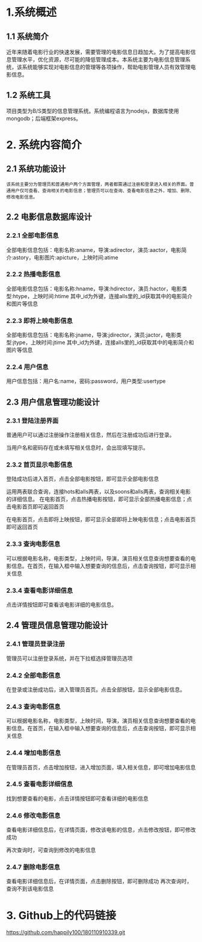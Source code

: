 # 1.系统概述
## 1.1	系统简介
近年来随着电影行业的快速发展，需要管理的电影信息日趋加大。为了提高电影信息管理水平，优化资源，尽可能的降低管理成本。本系统主要为电影信息管理系统，该系统能够实现对电影信息的管理等各项操作，帮助电影管理人员有效管理电影信息。
## 1.2	系统工具
项目类型为B/S类型的信息管理系统。系统编程语言为nodejs，数据库使用mongodb；后端框架express。

# 2.	系统内容简介
## 2.1	系统功能设计
	该系统主要分为管理员和普通用户两个方面管理，两者都需通过注册和登录进入相关的界面。普通用户仅可查看、查询相关的电影信息；管理员可以在查询、查看电影信息之外，增加、删除、修改电影信息。
## 2.2	电影信息数据库设计
### 2.2.1	全部电影信息
 
全部电影信息包括：电影名称:aname，导演:adirector，演员:aactor，电影简介:astory，电影图片:apicture，上映时间:atime
### 2.2.2	热播电影信息
 
全部电影信息包括：电影名称:hname，导演:hdirector，演员:hactor，电影类型:htype，上映时间:htime
其中_id为外键，连接alls里的_id获取其中的电影简介和图片等信息
### 2.2.3	即将上映电影信息
 
全部电影信息包括：电影名称:jname，导演:jdirector，演员:jactor，电影类型:jtype，上映时间:jtime
其中_id为外键，连接alls里的_id获取其中的电影简介和图片等信息
### 2.2.4	用户信息
 
用户信息包括：用户名:name，密码:password，用户类型:usertype
## 2.3	用户信息管理功能设计
### 2.3.1	登陆注册界面
普通用户可以通过注册操作注册相关信息，然后在注册成功后进行登录。
 
当用户名和密码存在或未填写相关信息时，会出现填写提示。
 
### 2.3.2	首页显示电影信息
登陆成功后进入首页，点击全部电影按钮，即可显示全部电影信息
 
运用两表联合查询，连接hots和alls两表，以及soons和alls两表，查询相关电影的详细信息。
在电影首页，点击热播电影按钮，即可显示全部热播电影信息；点击电影首页即可返回首页
 
在电影首页，点击即将上映按钮，即可显示全部即将上映电影信息；点击电影首页即可返回首页
 
### 2.3.3	查询电影信息
可以根据电影名称，电影类型，上映时间，导演，演员相关信息查询想要查看的电影信息。在首页，在输入框中输入想要查询的信息后，点击查询按钮，即可显示相关信息
 
### 2.3.4	查看电影详细信息
点击详情按钮即可查看该电影详细的电影信息。
 
## 2.4	管理员信息管理功能设计
### 2.4.1	管理员登录注册
管理员可以注册登录系统，并在下拉框选择管理员选项
 
### 2.4.2	全部电影信息
在登录或注册成功后，进入管理员首页。点击全部按钮，显示全部电影信息。
 
### 2.4.3	查询电影信息
可以根据电影名称，电影类型，上映时间，导演，演员相关信息查询想要查看的电影信息。在首页，在输入框中输入想要查询的信息后，点击查询按钮，即可显示相关信息
 
### 2.4.4	增加电影信息
在管理员首页，点击增加按钮，进入增加页面，填入相关信息，即可增加电影信息
 
### 2.4.5	查看电影详细信息
找到想要查看的电影，点击详情按钮即可查看详细的电影信息
 
### 2.4.6	修改电影信息
查看电影详细信息后，在详情页面，修改该电影的信息，点击修改按钮，即可修改成功
 
再次查询时，可查询到修改的电影信息
 
### 2.4.7	删除电影信息
查看电影详细信息后，在详情页面，点击删除按钮，即可删除成功
再次查询时，查询不到该电影信息
 

# 3.	Github上的代码链接
https://github.com/happily100/180110910339.git



